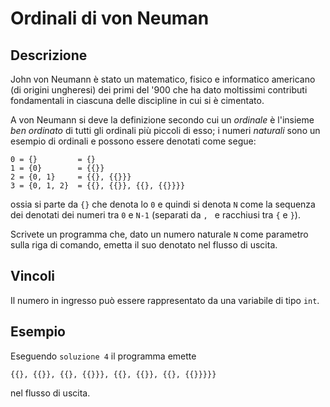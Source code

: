 Ordinali di von Neuman
======================

Descrizione
-----------

John von Neumann è stato un matematico, fisico e informatico americano (di
origini ungheresi) dei primi del '900 che ha dato moltissimi contributi
fondamentali in ciascuna delle discipline in cui si è cimentato.

A von Neumann si deve la definizione secondo cui un *ordinale* è l'insieme *ben
ordinato* di tutti gli ordinali più piccoli di esso; i numeri *naturali* sono
un esempio di ordinali e possono essere denotati come segue:

    0 = {}         = {}
    1 = {0}	       = {{}}
    2 = {0, 1}     = {{}, {{}}}
    3 = {0, 1, 2}  = {{}, {{}}, {{}, {{}}}}

ossia si parte da `{}` che denota lo `0` e quindi si denota `N` come la sequenza
dei denotati dei numeri tra `0` e `N-1` (separati da `, ` e racchiusi tra `{` e `}`).

Scrivete un programma che, dato un numero naturale `N` come parametro sulla riga
di comando, emetta il suo denotato nel flusso di uscita.


Vincoli
-------

Il numero in ingresso può essere rappresentato da una variabile di tipo `int`.


Esempio
-------

Eseguendo `soluzione 4` il programma emette

    {{}, {{}}, {{}, {{}}}, {{}, {{}}, {{}, {{}}}}}

nel flusso di uscita.
